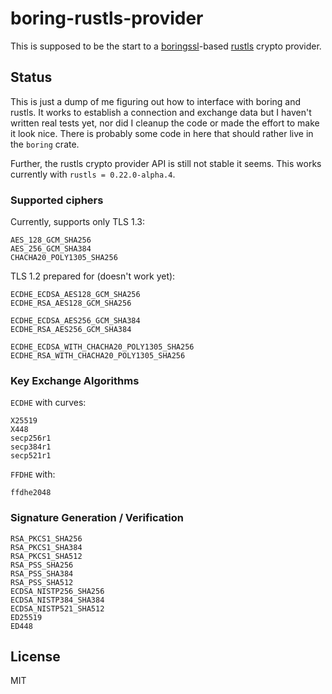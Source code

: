 # boring-rustls-provider

This is supposed to be the start to a [boringssl](https://github.com/cloudflare/boring)-based [rustls](https://github.com/rustls/rustls) crypto provider.

## Status
This is just a dump of me figuring out how to interface with boring and rustls.
It works to establish a connection and exchange data but I haven't written real tests yet, nor did I cleanup the code or made the effort to make it look nice.
There is probably some code in here that should rather live in the `boring` crate.

Further, the rustls crypto provider API is still not stable it seems. This works currently with `rustls = 0.22.0-alpha.4`.

### Supported ciphers
Currently, supports only TLS 1.3:
```
AES_128_GCM_SHA256
AES_256_GCM_SHA384
CHACHA20_POLY1305_SHA256
```

TLS 1.2 prepared for (doesn't work yet):
```
ECDHE_ECDSA_AES128_GCM_SHA256
ECDHE_RSA_AES128_GCM_SHA256

ECDHE_ECDSA_AES256_GCM_SHA384
ECDHE_RSA_AES256_GCM_SHA384

ECDHE_ECDSA_WITH_CHACHA20_POLY1305_SHA256
ECDHE_RSA_WITH_CHACHA20_POLY1305_SHA256
```

### Key Exchange Algorithms
 
`ECDHE` with curves:
```
X25519
X448
secp256r1
secp384r1
secp521r1
```


`FFDHE` with:
```
ffdhe2048
```

### Signature Generation / Verification

```
RSA_PKCS1_SHA256
RSA_PKCS1_SHA384
RSA_PKCS1_SHA512
RSA_PSS_SHA256
RSA_PSS_SHA384
RSA_PSS_SHA512
ECDSA_NISTP256_SHA256
ECDSA_NISTP384_SHA384
ECDSA_NISTP521_SHA512
ED25519
ED448
```


## License
MIT
